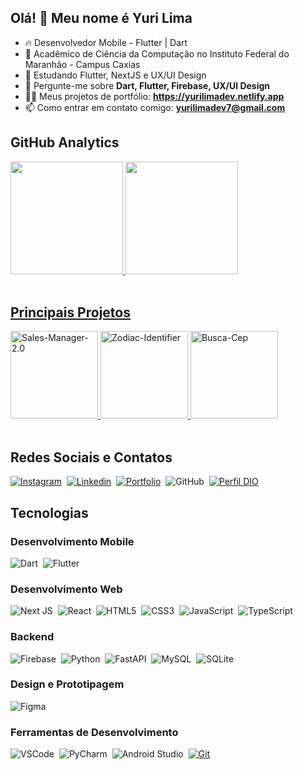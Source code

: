 ## Olá! 👋 Meu nome é Yuri Lima

- 🔥 Desenvolvedor Mobile - Flutter | Dart
- 🔭 Acadêmico de Ciência da Computação no Instituto Federal do Maranhão - Campus Caxias
- 🌱 Estudando Flutter, NextJS e UX/UI Design
- 💬 Pergunte-me sobre **Dart, Flutter, Firebase, UX/UI Design**
- 👨‍💻 Meus projetos de portfólio: **https://yurilimadev.netlify.app**
- 📫 Como entrar em contato comigo: **yurilimadev7@gmail.com**

## GitHub Analytics
<div>
  <a href="https://github.com/yurilima7">
  <img height="180em" src = "https://github-readme-stats.vercel.app/api?username=yurilima7&count_private=true&show_icons=true&theme=tokyonight">
  <img height="180em" src = "https://github-readme-stats.vercel.app/api/top-langs/?username=yurilima7&hide=java,blade&layout=compact&langs_count=6&theme=tokyonight"/>
</div><br/>

## Principais Projetos
<div align="start">
  <a href="https://github.com/yurilima7/Sales-Manager-2.0">
    <img height="140em" src="https://github-readme-stats.vercel.app/api/pin/?username=yurilima7&layout=compact&theme=tokyonight&repo=Sales-Manager-2.0" alt="Sales-Manager-2.0" />
  </a>
  <a href="https://github.com/yurilima7/Zodiac-Identifier">
    <img  height="140em" src="https://github-readme-stats.vercel.app/api/pin/?username=yurilima7&layout=compact&theme=tokyonight&repo=Zodiac-Identifier" alt="Zodiac-Identifier" />
  </a>
  <a href="https://github.com/yurilima7/Busca-Cep">
    <img  height="140em" src="https://github-readme-stats.vercel.app/api/pin/?username=yurilima7&layout=compact&theme=tokyonight&repo=Busca-Cep" alt="Busca-Cep" />
  </a>
</div><br/>


## Redes Sociais e Contatos
[![Instagram](https://img.shields.io/badge/Instagram-E4405F?style=for-the-badge&logo=instagram&logoColor=white)](https://www.instagram.com/yurilima.7/)&nbsp;
[![Linkedin](https://img.shields.io/badge/LinkedIn-0077B5?style=for-the-badge&logo=linkedin&logoColor=white)](https://www.linkedin.com/in/yuri-lima7)&nbsp;
[![Portfolio](https://img.shields.io/badge/website-111540?style=for-the-badge&logo=About.me&logoColor=white)](https://yurilimadev.netlify.app)&nbsp;
![GitHub](https://img.shields.io/badge/GitHub-2D2D2D?style=for-the-badge&logo=github&logoColor=white)&nbsp;
[![Perfil DIO](https://img.shields.io/badge/-Meu%20Perfil%20na%20DIO-939?style=for-the-badge)](https://www.dio.me/users/yurilima742/)&nbsp;

## Tecnologias
### Desenvolvimento Mobile
![Dart](https://img.shields.io/badge/Dart-0175C2?style=for-the-badge&logo=dart&logoColor=white)&nbsp;
![Flutter](https://img.shields.io/badge/Flutter-02569B?style=for-the-badge&logo=flutter&logoColor=white)&nbsp;

### Desenvolvimento Web
![Next JS](https://img.shields.io/badge/Next-black?style=for-the-badge&logo=next.js&logoColor=white)&nbsp;
![React](https://img.shields.io/badge/react-2D2D2D.svg?style=for-the-badge&logo=react&logoColor=%2361DAFB)&nbsp;
![HTML5](https://img.shields.io/badge/html5-%23E34F26.svg?style=for-the-badge&logo=html5&logoColor=white)&nbsp;
![CSS3](https://img.shields.io/badge/css3-%231572B6.svg?style=for-the-badge&logo=css3&logoColor=white)&nbsp;
![JavaScript](https://img.shields.io/badge/javascript-%23323330.svg?style=for-the-badge&logo=javascript&logoColor=%23F7DF1E)&nbsp;
![TypeScript](https://img.shields.io/badge/typescript-%23007ACC.svg?style=for-the-badge&logo=typescript&logoColor=white)

### Backend
![Firebase](https://img.shields.io/badge/Firebase-039BE5?style=for-the-badge&logo=Firebase&logoColor=white)&nbsp;
![Python](https://img.shields.io/badge/python-14354C?style=for-the-badge&logo=python&logoColor=white)&nbsp;
![FastAPI](https://img.shields.io/badge/FastAPI-005571?style=for-the-badge&logo=fastapi)&nbsp;
![MySQL](https://img.shields.io/badge/MySQL-005C84?style=for-the-badge&logo=mysql&logoColor=white)&nbsp;
![SQLite](https://img.shields.io/badge/Sqlite-003B57?style=for-the-badge&logo=sqlite&logoColor=white)&nbsp;

### Design e Prototipagem
![Figma](https://img.shields.io/badge/Figma-F24E1E?style=for-the-badge&logo=figma&logoColor=white)&nbsp;

### Ferramentas de Desenvolvimento
![VSCode](https://img.shields.io/badge/Visual_Studio_Code-0078D4?style=for-the-badge&logo=visual%20studio%20code&logoColor=white)&nbsp;
![PyCharm](https://img.shields.io/badge/PyCharm-2D2D2D?style=for-the-badge&logo=Pycharm&logoColor=3FDB82)&nbsp;
![Android Studio](https://img.shields.io/badge/Android_Studio-2D2D2D?style=for-the-badge&logo=android-studio&logoColor=3DDC84)&nbsp;
[![Git](https://img.shields.io/badge/Git-F24E1E?style=for-the-badge&logo=git&logoColor=FFF)](https://git-scm.com/doc)
